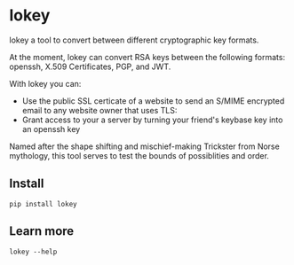 # lokey

lokey a tool to convert between different cryptographic key formats.

At the moment, lokey can convert RSA keys between the following
formats: openssh, X.509  Certificates, PGP, and JWT.

With lokey you can:
-   Use the public SSL certicate of a website to send an S/MIME
    encrypted email to any website owner that uses TLS:
-   Grant access to your a server by turning your friend's keybase key
    into an openssh key

Named after the shape shifting and mischief-making Trickster from Norse mythology, this tool serves to test the bounds of possiblities and order.

## Install

    pip install lokey

## Learn more

    lokey --help